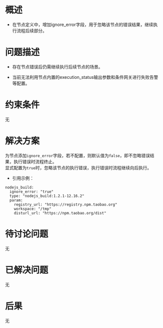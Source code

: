 # 概述

* 在节点定义中，增加ignore_error字段，用于忽略该节点的错误结果，继续执行流程后续部分。

# 问题描述

* 存在节点错误后仍需继续执行后续节点的场景。

* 当前无法利用节点内置的execution_status输出参数和条件网关进行失败告警等配置。

# 约束条件

无  

# 解决方案

为节点添加`ignore_error`字段，若不配置，则默认值为`false`，即不忽略错误结果，执行错误时流程终止。  
显式配置为`true`时，忽略该节点的执行错误，执行错误时流程继续向后执行。  

* 引用示例：
```
nodejs_build:
  ignore_error: "true"
  type: "nodejs_build:1.2.1-12.16.2"
  param:
    registry_url: "https://registry.npm.taobao.org"
    workspace: "/tmp"
    disturl_url: "https://npm.taobao.org/dist"
```

# 待讨论问题

无

# 已解决问题

无

# 后果

无
